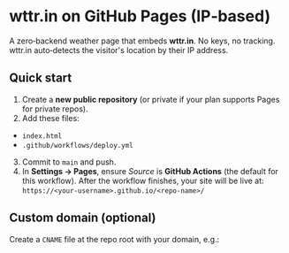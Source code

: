 # wttr.in on GitHub Pages (IP‑based)


A zero‑backend weather page that embeds **wttr.in**. No keys, no tracking. wttr.in auto‑detects the visitor's location by their IP address.


## Quick start


1. Create a **new public repository** (or private if your plan supports Pages for private repos).
2. Add these files:
- `index.html`
- `.github/workflows/deploy.yml`
3. Commit to `main` and push.
4. In **Settings → Pages**, ensure *Source* is **GitHub Actions** (the default for this workflow). After the workflow finishes, your site will be live at:
`https://<your-username>.github.io/<repo-name>/`


## Custom domain (optional)


Create a `CNAME` file at the repo root with your domain, e.g.:

